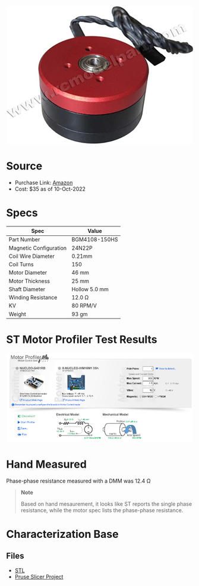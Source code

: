 
![image](image.jpg)

# Source
* Purchase Link: [Amazon](https://www.amazon.com/gp/product/B00YEGVOII/ref=ppx_yo_dt_b_search_asin_title)
* Cost: $35 as of 10-Oct-2022

# Specs

| Spec | Value |
| ---- | --- |
| Part Number | BGM4108-150HS |
| Magnetic Configuration | 24N22P |
| Coil Wire Diameter | 0.21mm |
| Coil Turns | 150 |
| Motor Diameter | 46 mm |
| Motor Thickness | 25 mm |
| Shaft Diameter | Hollow 5.0 mm |
| Winding Resistance |12.0 Ω |
| KV | 80 RPM/V |
| Weight | 93 gm |

# ST Motor Profiler Test Results

![Profiler Results](st-motor-profiler-results.PNG)

# Hand Measured

Phase-phase resistance measured with a DMM was 12.4 Ω

> **Note**
>
> Based on hand mesaurement, it looks like ST reports the single phase resistance, while the motor spec lists the phase-phase resistance.

# Characterization Base

## Files

* [STL](4108-base.STL)
* [Pruse Slicer Project](4108-base.3mf)
